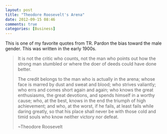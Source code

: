 ```yaml
---
layout: post
title: "Theodore Roosevelt's Arena"
date: 2012-09-15 08:46
comments: true
categories: [Business]
---
```


This is one of my favorite quotes from TR. Pardon the bias toward the male gender. This was written in the early 1900s.

<blockquote>
<p>It is not the critic who counts, not the man who points out how the strong man stumbled or where the doer of deeds could have done better.</p>

<p>The credit belongs to the man who is actually in the arena; whose face is marred by dust and sweat and blood; who strives valiantly; who errs and comes short again and again; who knows the great enthusiasms, the great devotions, and spends himself in a worthy cause; who, at the best, knows in the end the triumph of high achievement; and who, at the worst, if he fails, at least fails while daring greatly, so that his place shall never be with those cold and timid souls who know neither victory nor defeat.</p>

~Theodore Roosevelt
</blockquote>
